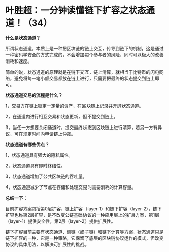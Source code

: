# 叶胜超：一分钟读懂链下扩容之状态通道！（34）



**什么是状态通道？**



所谓状态通道，本质上是一种把区块链的链上交互，传导到链下的机制，这是通过一种密码学安全的方式完成的，不会增加每个参与者的风险，同时可以极大的改善消耗和速度。



简单的说，状态通道的原理就是在链下交互，链上清算，就相当于比特币的闪电网络，避免将每一笔小额交易都放在链上进行，只需要把最终的状态提交到链上即可。



**状态通道交易的流程是什么？**



1，交易方在链上锁定一定量的资产，在区块链上记录并开辟状态通道。



2，在通道内进行相互交易和状态更新，但不提交到链上。



3，当任一方想要关闭通道时，提交最终状态到区块链上进行清算，若另一方有异议，可在规定时间内申请链上仲裁。


**状态通道有哪些优点？**



1，状态通道具有强大的隐私属性。



2，状态通道具有即时终结性。



3，状态通道增加了公共区块链的吞吐量。



4，状态通道减少了节点在存储和处理交易时需要消耗的计算容量。



**总结一下：**


目前扩容方案包括第0层扩容，链上扩容（layer-1）和链下扩容（layer-2），链下扩容也称第2层扩容，是不改变公链基础协议的一种应用层上的扩展方案，第1层（layer-1）提供安全性，第2层（layer-2）提供扩展性。



链下扩容目前主要有状态通道、侧链（或子链）和链下计算等方案，状态通道只是链下扩容的一种，它是一种策略，它保留了底层的区块链协议运作的模式，但改变协议的具体用法，以解决可扩展性的挑战。
